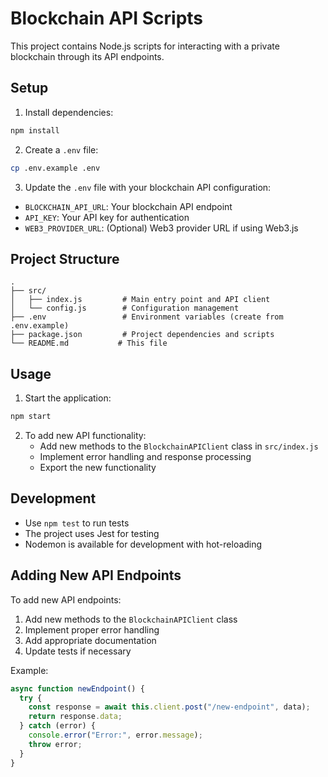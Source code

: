 # Blockchain API Scripts

This project contains Node.js scripts for interacting with a private blockchain through its API endpoints.

## Setup

1. Install dependencies:

```bash
npm install
```

2. Create a `.env` file:

```bash
cp .env.example .env
```

3. Update the `.env` file with your blockchain API configuration:

- `BLOCKCHAIN_API_URL`: Your blockchain API endpoint
- `API_KEY`: Your API key for authentication
- `WEB3_PROVIDER_URL`: (Optional) Web3 provider URL if using Web3.js

## Project Structure

```
.
├── src/
│   ├── index.js         # Main entry point and API client
│   └── config.js        # Configuration management
├── .env                 # Environment variables (create from .env.example)
├── package.json         # Project dependencies and scripts
└── README.md           # This file
```

## Usage

1. Start the application:

```bash
npm start
```

2. To add new API functionality:
   - Add new methods to the `BlockchainAPIClient` class in `src/index.js`
   - Implement error handling and response processing
   - Export the new functionality

## Development

- Use `npm test` to run tests
- The project uses Jest for testing
- Nodemon is available for development with hot-reloading

## Adding New API Endpoints

To add new API endpoints:

1. Add new methods to the `BlockchainAPIClient` class
2. Implement proper error handling
3. Add appropriate documentation
4. Update tests if necessary

Example:

```javascript
async function newEndpoint() {
  try {
    const response = await this.client.post("/new-endpoint", data);
    return response.data;
  } catch (error) {
    console.error("Error:", error.message);
    throw error;
  }
}
```
